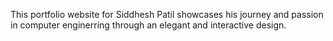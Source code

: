This portfolio website for Siddhesh Patil showcases his journey and passion in computer enginerring through an elegant and interactive design.
